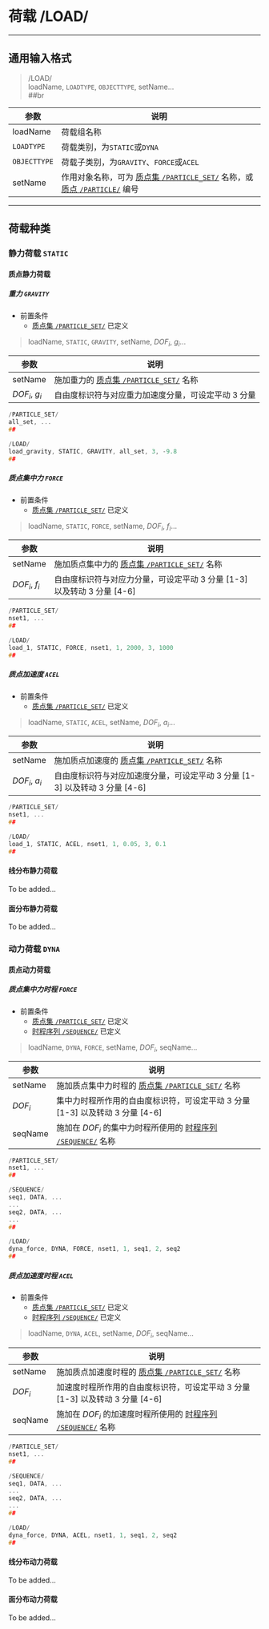 # 荷载 /LOAD/

[SEQUENCE]: /SEQUENCE/SEQUENCE.md
[PARTICLE]: /PARTICLE/PARTICLE.md
[PARTICLESET]: /SET/PARTICLESET.md

---

## 通用输入格式

> /LOAD/<br>
loadName, `LOADTYPE`, `OBJECTTYPE`, setName...<br>
\#\#br

| 参数         | 说明                                                                                                  |
| ------------ | ----------------------------------------------------------------------------------------------------- |
| loadName     | 荷载组名称                                                                                            |
| `LOADTYPE`   | 荷载类别，为`STATIC`或`DYNA`                                                                          |
| `OBJECTTYPE` | 荷载子类别，为`GRAVITY`、`FORCE`或`ACEL`                                                              |
| setName      | 作用对象名称，可为 [质点集 `/PARTICLE_SET/`][PARTICLESET] 名称，或 [质点 `/PARTICLE/`][PARTICLE] 编号 |

---

## 荷载种类

### 静力荷载 `STATIC`

#### 质点静力荷载

##### 重力 `GRAVITY`

- 前置条件
  - [质点集 `/PARTICLE_SET/`][PARTICLESET] 已定义

> loadName, `STATIC`, `GRAVITY`, setName, $DOF_i$, $g_i$...

| 参数           | 说明                                                   |
| -------------- | ------------------------------------------------------ |
| setName        | 施加重力的 [质点集 `/PARTICLE_SET/`][PARTICLESET] 名称 |
| $DOF_i$, $g_i$ | 自由度标识符与对应重力加速度分量，可设定平动 3 分量    |

```C++
/PARTICLE_SET/
all_set, ...
##

/LOAD/
load_gravity, STATIC, GRAVITY, all_set, 3, -9.8
## 
```

##### 质点集中力 `FORCE`

- 前置条件
  - [质点集 `/PARTICLE_SET/`][PARTICLESET] 已定义

> loadName, `STATIC`, `FORCE`, setName, $DOF_i$, $f_i$...

| 参数           | 说明                                                                    |
| -------------- | ----------------------------------------------------------------------- |
| setName        | 施加质点集中力的 [质点集 `/PARTICLE_SET/`][PARTICLESET] 名称            |
| $DOF_i$, $f_i$ | 自由度标识符与对应力分量，可设定平动 3 分量 [1-3] 以及转动 3 分量 [4-6] |

```C++
/PARTICLE_SET/
nset1, ...
##

/LOAD/
load_1, STATIC, FORCE, nset1, 1, 2000, 3, 1000
## 
```

##### 质点加速度 `ACEL`

- 前置条件
  - [质点集 `/PARTICLE_SET/`][PARTICLESET] 已定义

> loadName, `STATIC`, `ACEL`, setName, $DOF_i$, $a_i$...

| 参数           | 说明                                                                        |
| -------------- | --------------------------------------------------------------------------- |
| setName        | 施加质点加速度的 [质点集 `/PARTICLE_SET/`][PARTICLESET] 名称                |
| $DOF_i$, $a_i$ | 自由度标识符与对应加速度分量，可设定平动 3 分量 [1-3] 以及转动 3 分量 [4-6] |

```C++
/PARTICLE_SET/
nset1, ...
##

/LOAD/
load_1, STATIC, ACEL, nset1, 1, 0.05, 3, 0.1
## 
```

#### 线分布静力荷载

To be added...

#### 面分布静力荷载

To be added...

### 动力荷载 `DYNA`

#### 质点动力荷载

##### 质点集中力时程 `FORCE`

- 前置条件
  - [质点集 `/PARTICLE_SET/`][PARTICLESET] 已定义
  - [时程序列 `/SEQUENCE/`][SEQUENCE] 已定义

> loadName, `DYNA`, `FORCE`, setName, $DOF_i$, seqName...

| 参数    | 说明                                                                          |
| ------- | ----------------------------------------------------------------------------- |
| setName | 施加质点集中力时程的 [质点集 `/PARTICLE_SET/`][PARTICLESET] 名称              |
| $DOF_i$ | 集中力时程所作用的自由度标识符，可设定平动 3 分量 [1-3] 以及转动 3 分量 [4-6] |
| seqName | 施加在 $DOF_i$ 的集中力时程所使用的 [时程序列 `/SEQUENCE/`][SEQUENCE] 名称    |

```C++
/PARTICLE_SET/
nset1, ...
##

/SEQUENCE/
seq1, DATA, ...
...
seq2, DATA, ...
...
##

/LOAD/
dyna_force, DYNA, FORCE, nset1, 1, seq1, 2, seq2
## 
```

##### 质点加速度时程 `ACEL`

- 前置条件
  - [质点集 `/PARTICLE_SET/`][PARTICLESET] 已定义
  - [时程序列 `/SEQUENCE/`][SEQUENCE] 已定义

> loadName, `DYNA`, `ACEL`, setName, $DOF_i$, seqName...

| 参数    | 说明                                                                          |
| ------- | ----------------------------------------------------------------------------- |
| setName | 施加质点加速度时程的 [质点集 `/PARTICLE_SET/`][PARTICLESET] 名称              |
| $DOF_i$ | 加速度时程所作用的自由度标识符，可设定平动 3 分量 [1-3] 以及转动 3 分量 [4-6] |
| seqName | 施加在 $DOF_i$ 的加速度时程所使用的 [时程序列 `/SEQUENCE/`][SEQUENCE] 名称    |

```C++
/PARTICLE_SET/
nset1, ...
##

/SEQUENCE/
seq1, DATA, ...
...
seq2, DATA, ...
...
##

/LOAD/
dyna_force, DYNA, ACEL, nset1, 1, seq1, 2, seq2
## 
```

#### 线分布动力荷载

To be added...

#### 面分布动力荷载

To be added...

